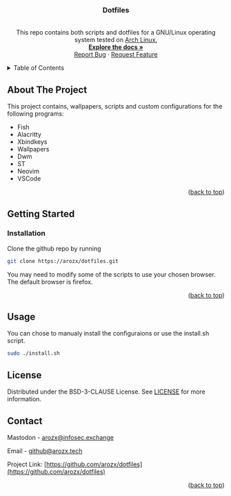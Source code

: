 <div>
<a name="readme-top"></a>

<br />
<h3 align="center">Dotfiles</h3>
  <p align="center"><br>
    This repo contains both scripts and dotfiles for a GNU/Linux operating system tested on <a href="https://archlinux.org">Arch Linux.</a>
    <br />
    <a href="https://github.com/arozx/dotfiles"><strong>Explore the docs »</strong></a>
    <br />
    <a href="https://github.com/arozx/dotfiles/issues">Report Bug</a>
    ·
    <a href="https://github.com/arozx/dotfiles/issues">Request Feature</a>
  </p>
</div>


<details>
  <summary>Table of Contents</summary>
  <ol>
    <li>
      <a href="#about-the-project">About The Project</a>
    </li>
    <li>
      <a href="#getting-started">Getting Started</a>
      <ul>
        <li><a href="#installation">Installation</a></li>
      </ul>
    </li>
    <li><a href="#usage">Usage</a></li>
    <li><a href="#license">License</a></li>
    <li><a href="#contact">Contact</a></li>
  </ol>
</details>

<!-- ABOUT THE PROJECT -->
## About The Project

This project contains, wallpapers, scripts and  custom configurations for the following programs:
- Fish
- Alacritty
- Xbindkeys
- Wallpapers
- Dwm
- ST
- Neovim
- VSCode

<p align="right">(<a href="#readme-top">back to top</a>)</p>


<!-- GETTING STARTED -->
## Getting Started

### Installation

Clone the github repo by running

```sh
git clone https://arozx/dotfiles.git
```

You may need to modify some of the scripts to use your chosen browser. The default browser is firefox.

<p align="right">(<a href="#readme-top">back to top</a>)</p>

<!-- USAGE -->
## Usage

You can chose to manualy install the configuraions or use the install.sh script.

```sh
sudo ./install.sh
```

<!-- LICENSE -->
## License

Distributed under the BSD-3-CLAUSE License. See [LICENSE](./LICENSE) for more information.


<!-- CONTACT -->
## Contact

Mastodon - [arozx@infosec.exchange](https://infosec.exchange/@arozx)

Email - github@arozx.tech

Project Link: [https://github.com/arozx/dotfiles](https://github.com/arozx/dotfiles)

<p align="right">(<a href="#readme-top">back to top</a>)</p>
